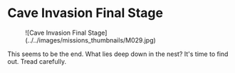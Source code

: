 # Cave Invasion Final Stage

<figure markdown>
  ![Cave Invasion Final Stage](../../images/missions_thumbnails/M029.jpg)
</figure>

This seems to be the end.
What lies deep down in the nest?
It's time to find out.
Tread carefully.
